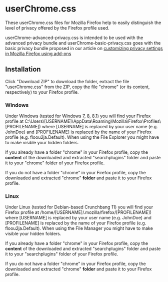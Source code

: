 # userChrome.css #

These userChrome.css files for Mozilla Firefox help to easily distinguish the level of privacy offered by the Firefox profile used.

userChrome-advanced-privacy.css is intended to be used with the advanced privacy bundle and userChrome-basic-privacy.css goes with the basic privacy bundle proposed in our article on [customizing privacy settings in Mozilla Firefox using add-ons](https://webdevelopmentaid.wordpress.com/2013/10/28/customize-privacy-settings-in-mozilla-firefox-part-2-add-ons/ "Customize Privacy Settings in Mozilla Firefox: Part 2 (Add-ons) | WebDevelopmentAid")

## Installation ##
Click "Download ZIP" to download the folder, extract the file "userChrome.css" from the ZIP, copy the file "chrome" (or its content, respectively) to your Firefox profile.

### Windows ###
Under Windows (tested for Windows 7, 8, 8.1) you will find your Firefox profile at C:\Users\\\[USERNAME\]\AppData\Roaming\Mozilla\Firefox\Profiles\\\[PROFILENAME\]) where [USERNAME] is replaced by your user name (e.g. JohnDoe) and [PROFILENAME] is replaced by the name of your Firefox profile (e.g. floou2ja.Default). When using the File Explorer you might have to make visible your hidden folders.

If you already have a folder "chrome" in your Firefox profile, copy the **content** of the downloaded and extracted "searchplugins" folder and paste it to your "chrome" folder of your Firefox profile.

If you do not have a folder "chrome" in your Firefox profile, copy the downloaded and extracted "chrome" **folder** and paste it to your Firefox profile.

### Linux ###
Under Linux (tested for Debian-based Crunchbang 11) you will find your Firefox profile at /home/[USERNAME]/.mozilla/firefox/[PROFILENAME]) where [USERNAME] is replaced by your user name (e.g. JohnDoe) and [PROFILENAME] is replaced by the name of your Firefox profile (e.g. floou2ja.Default). When using the File Manager you might have to make visible your hidden folders.

If you already have a folder "chrome" in your Firefox profile, copy the **content** of the downloaded and extracted "searchplugins" folder and paste it to your "searchplugins" folder of your Firefox profile.

If you do not have a folder "chrome" in your Firefox profile, copy the downloaded and extracted "chrome" **folder** and paste it to your Firefox profile.
